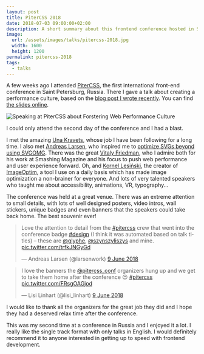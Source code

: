 ```yaml
---
layout: post
title: PiterCSS 2018
date: 2018-07-03 09:00:00+02:00
description: A short summary about this frontend conference hosted in Saint Petersburg, Russia. There I spoke about fostering a web performance culture.
image:
  url: /assets/images/talks/pitercss-2018.jpg
  width: 1600
  height: 1200
permalink: pitercss-2018
tags:
  - talks
---
```


A few weeks ago I attended [PiterCSS](https://pitercss.com/), the first international front-end conference in Saint Petersburg, Russia. There I gave a talk about creating a performance culture, based on the [blog post I wrote recently](/fostering-web-performance-culture/). You can find [the slides online](https://docs.google.com/presentation/u/1/d/1Ttow9QvHB9aTWcGcgmLzsVEaIyCQak0SJkxZ2fj_EFQ/edit?usp=sharing).

<img
    style="max-width:100%; border: 0"
    sizes="(max-width: 768px) 100vw, 684px"
    srcset="https://res.cloudinary.com/jmperez/image/upload/w_auto:100:400,f_auto/v1529907011/speaking/pitercss-2018.jpg 400w, https://res.cloudinary.com/jmperez/image/upload/w_auto:100:800,f_auto/v1529907011/speaking/pitercss-2018.jpg 800w, https://res.cloudinary.com/jmperez/image/upload/w_auto:100:1200,f_auto/v1529907011/speaking/pitercss-2018.jpg 1200w, https://res.cloudinary.com/jmperez/image/upload/w_auto:100:1400,f_auto/v1529907011/speaking/pitercss-2018.jpg 1400w"
    src="https://res.cloudinary.com/jmperez/image/upload/w_auto:100:684,f_auto/v1529907011/speaking/pitercss-2018.jpg"
    alt="Speaking at PiterCSS about Forstering Web Performance Culture" />

<!-- more -->

I could only attend the second day of the conference and I had a blast.

I met the amazing [Una Kravets](https://twitter.com/una), whose job I have been following for a long time. I also met [Andreas Larsen](https://twitter.com/larsenwork), who inspired me to [optimize SVGs beyond using SVGOMG](/optimising-svgs/). There was the great [Vitaly Friedman](https://twitter.com/smashingmag), who I admire both for his work at Smashing Magazine and his focus to push web performance and user experience forward. Oh, and [Kornel Lesiński](https://twitter.com/kornelski), the creator of [ImageOptim](https://imageoptim.com/), a tool I use on a daily basis which has made image optimization a non-brainer for everyone. And lots of very talented speakers who taught me about accessibility, animations, VR, typography…

The conference was held at a great venue. There was an extreme attention to small details, with lots of well designed posters, video intros, wall stickers, unique badges and even banners that the speakers could take back home. The best souvenir ever!

<blockquote class="twitter-tweet" data-lang="en-gb"><p lang="en" dir="ltr">Love the attention to detail from the <a href="https://twitter.com/hashtag/pitercss?src=hash&amp;ref_src=twsrc%5Etfw">#pitercss</a> crew that went into the conference badge <a href="https://twitter.com/hashtag/design?src=hash&amp;ref_src=twsrc%5Etfw">#design</a> (I think it was automated based on talk titles) – these are <a href="https://twitter.com/glyphe?ref_src=twsrc%5Etfw">@glyphe</a>, <a href="https://twitter.com/szynszyliszys?ref_src=twsrc%5Etfw">@szynszyliszys</a> and mine. <a href="https://t.co/trfkJNGyGd">pic.twitter.com/trfkJNGyGd</a></p>&mdash; Andreas Larsen (@larsenwork) <a href="https://twitter.com/larsenwork/status/1005463754413363201?ref_src=twsrc%5Etfw">9 June 2018</a></blockquote>

<blockquote class="twitter-tweet" data-lang="en-gb"><p lang="en" dir="ltr">I love the banners the <a href="https://twitter.com/pitercss_conf?ref_src=twsrc%5Etfw">@pitercss_conf</a> organizers hung up and we get to take them home after the conference 😍 <a href="https://twitter.com/hashtag/pitercss?src=hash&amp;ref_src=twsrc%5Etfw">#pitercss</a> <a href="https://t.co/FRsgOAGjod">pic.twitter.com/FRsgOAGjod</a></p>&mdash; Lisi Linhart (@lisi_linhart) <a href="https://twitter.com/lisi_linhart/status/1005464974989451266?ref_src=twsrc%5Etfw">9 June 2018</a></blockquote>
<script async src="https://platform.twitter.com/widgets.js" charset="utf-8"></script>

I would like to thank all the organizers for the great job they did and I hope they had a deserved relax time after the conference.

This was my second time at a conference in Russia and I enjoyed it a lot. I really like the single track format with only talks in English. I would definitely recommend it to anyone interested in getting up to speed with frontend development.